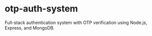 # otp-auth-system
Full-stack authentication system with OTP verification using Node.js, Express, and MongoDB.
